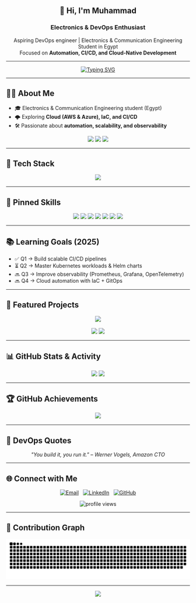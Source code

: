 <!-- Profile Header -->
<h2 align="center">👋 Hi, I'm Muhammad</h2>
<h3 align="center">Electronics & DevOps Enthusiast</h3>

<p align="center">
Aspiring DevOps engineer | Electronics & Communication Engineering Student in Egypt<br>
Focused on <b>Automation, CI/CD, and Cloud-Native Development</b>
</p>

---

<!-- Typing Animation -->
<p align="center">
  <a href="https://git.io/typing-svg">
    <img src="https://readme-typing-svg.herokuapp.com?font=Fira+Code&pause=1000&color=0CF7D0&center=true&vCenter=true&width=500&lines=DevOps+Engineer+in+Progress;Automation+•+CI%2FCD+•+Cloud;Always+Learning+•+Always+Building" alt="Typing SVG"/>
  </a>
</p>

---

## 👨‍💻 About Me  

- 🎓 Electronics & Communication Engineering student (Egypt)  
- 🌩️ Exploring **Cloud (AWS & Azure), IaC, and CI/CD**  
- 🛠️ Passionate about **automation, scalability, and observability**  

<p align="center">
  <img src="https://img.shields.io/badge/DevOps-Engineer%20in%20Progress-blue?style=flat&logo=devops"/>
  <img src="https://img.shields.io/badge/Cloud-AWS%20|%20Azure-orange?style=flat&logo=cloud"/>
  <img src="https://img.shields.io/badge/Linux-Enthusiast-gray?style=flat&logo=linux"/>
</p>

---

## 🔧 Tech Stack  

<p align="center">
  <img src="https://skillicons.dev/icons?i=aws,azure,terraform,githubactions,jenkins,docker,kubernetes,nginx,mysql,postman,vscode,linux,git,bash,python" height="45"/>
</p>

---

## 📌 Pinned Skills  

<p align="center">
  <img src="https://img.shields.io/badge/⚙️-DevOps-blue?style=for-the-badge&logo=devops"/>
  <img src="https://img.shields.io/badge/☁️-Cloud%20(AWS%20%7C%20Azure)-orange?style=for-the-badge&logo=cloud"/>
  <img src="https://img.shields.io/badge/📦-Containers%20(Docker%20%7C%20Kubernetes)-green?style=for-the-badge&logo=docker"/>
  <img src="https://img.shields.io/badge/🛠️-CI%2FCD%20(Jenkins%20%7C%20GitHub%20Actions)-purple?style=for-the-badge&logo=githubactions"/>
  <img src="https://img.shields.io/badge/💻-Linux%20%7C%20Bash%20Scripting-gray?style=for-the-badge&logo=linux"/>
  <img src="https://img.shields.io/badge/🔍-Monitoring%20(Prometheus%20%7C%20Grafana)-red?style=for-the-badge&logo=grafana"/>
  <img src="https://img.shields.io/badge/📖-Learning%20IaC%20%7C%20GitOps-yellow?style=for-the-badge&logo=terraform"/>
</p>

---

## 📚 Learning Goals (2025)

- ✅ Q1 → Build scalable CI/CD pipelines  
- ⏳ Q2 → Master Kubernetes workloads & Helm charts  
- 🔜 Q3 → Improve observability (Prometheus, Grafana, OpenTelemetry)  
- 🔜 Q4 → Cloud automation with IaC + GitOps  

---

## 🚀 Featured Projects  

<p align="center">
  <a href="https://github.com/Muhammad-296/Flight-Reservation-App">
    <img src="https://github-readme-stats.vercel.app/api/pin/?username=Muhammad-296&repo=Flight-Reservation-App&theme=tokyonight&hide_border=true&v=2" />
  </a>
</p>

<p align="center">
  <img src="https://img.shields.io/badge/Planned-📦%20CI%2FCD%20Pipeline%20Demo-gray?style=for-the-badge" />
  <img src="https://img.shields.io/badge/Planned-☸️%20Kubernetes%20Monitoring%20Lab-gray?style=for-the-badge" />
</p>

---

## 📊 GitHub Stats & Activity  

<p align="center">
  <img src="https://github-readme-stats.vercel.app/api?username=Muhammad-296&show_icons=true&theme=tokyonight&hide_border=true&count_private=true" height="160"/>
  <img src="https://github-readme-streak-stats.herokuapp.com/?user=Muhammad-296&theme=tokyonight&hide_border=true" height="160"/>
</p>

---

## 🏆 GitHub Achievements  

<p align="center">
  <img src="https://github-profile-trophy.vercel.app/?username=Muhammad-296&theme=tokyonight&no-frame=true&margin-w=15&margin-h=15"/>
</p>

---

## 📖 DevOps Quotes  

<p align="center">
  <i>"You build it, you run it." – Werner Vogels, Amazon CTO</i>
</p>

---

## 🌐 Connect with Me  

<p align="center">
  <a href="mailto:muhammad.al.ajami.se@gmail.com"><img src="https://img.icons8.com/color/48/gmail-new.png" width="40" alt="Email"/></a>
  &nbsp;
  <a href="https://www.linkedin.com/in/muhammad-abdulhamid/"><img src="https://img.icons8.com/color/48/linkedin.png" width="40" alt="LinkedIn"/></a>
  &nbsp;
  <a href="https://github.com/Muhammad-296"><img src="https://img.icons8.com/material-outlined/48/github.png" width="40" alt="GitHub"/></a>
</p>

<p align="center"> 
  <img src="https://komarev.com/ghpvc/?username=Muhammad-296&label=Profile+Views&color=0e75b6&style=flat" alt="profile views"/>
</p>

---

## 🐍 Contribution Graph  

<p align="center">
  <img src="https://github.com/Platane/snk/raw/output/github-contribution-grid-snake.svg" alt="snake animation"/>
</p>

---

<p align="center">
  <a href="https://github.com/Muhammad-296?tab=repositories">
    <img src="https://img.shields.io/badge/⭐-Star%20my%20repos-yellow" />
  </a>
</p>
